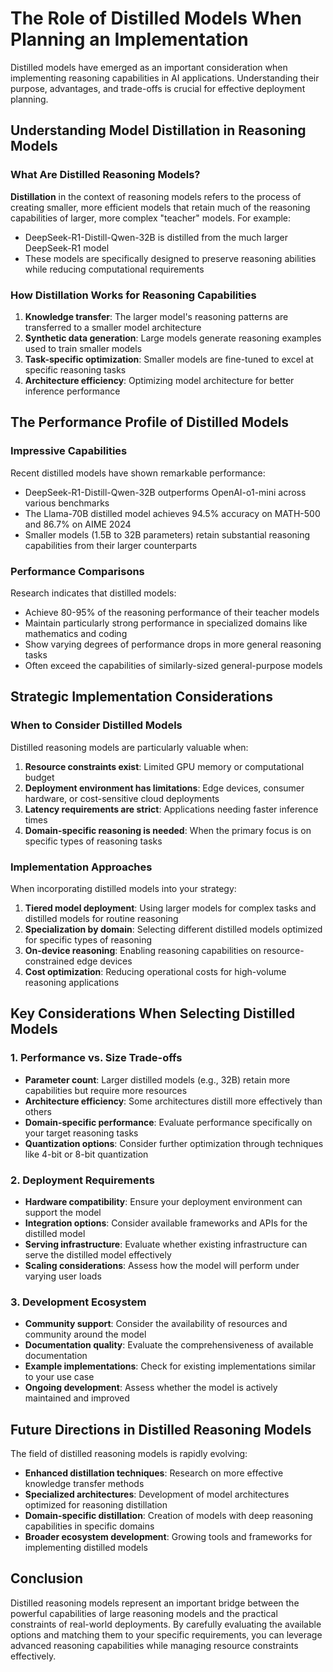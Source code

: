 # The Role of Distilled Models When Planning an Implementation

Distilled models have emerged as an important consideration when implementing reasoning capabilities in AI applications. Understanding their purpose, advantages, and trade-offs is crucial for effective deployment planning.

## Understanding Model Distillation in Reasoning Models

### What Are Distilled Reasoning Models?

**Distillation** in the context of reasoning models refers to the process of creating smaller, more efficient models that retain much of the reasoning capabilities of larger, more complex "teacher" models. For example:

- DeepSeek-R1-Distill-Qwen-32B is distilled from the much larger DeepSeek-R1 model
- These models are specifically designed to preserve reasoning abilities while reducing computational requirements

### How Distillation Works for Reasoning Capabilities

1. **Knowledge transfer**: The larger model's reasoning patterns are transferred to a smaller model architecture
2. **Synthetic data generation**: Large models generate reasoning examples used to train smaller models
3. **Task-specific optimization**: Smaller models are fine-tuned to excel at specific reasoning tasks
4. **Architecture efficiency**: Optimizing model architecture for better inference performance

## The Performance Profile of Distilled Models

### Impressive Capabilities

Recent distilled models have shown remarkable performance:

- DeepSeek-R1-Distill-Qwen-32B outperforms OpenAI-o1-mini across various benchmarks
- The Llama-70B distilled model achieves 94.5% accuracy on MATH-500 and 86.7% on AIME 2024
- Smaller models (1.5B to 32B parameters) retain substantial reasoning capabilities from their larger counterparts

### Performance Comparisons

Research indicates that distilled models:

- Achieve 80-95% of the reasoning performance of their teacher models
- Maintain particularly strong performance in specialized domains like mathematics and coding
- Show varying degrees of performance drops in more general reasoning tasks
- Often exceed the capabilities of similarly-sized general-purpose models

## Strategic Implementation Considerations

### When to Consider Distilled Models

Distilled reasoning models are particularly valuable when:

1. **Resource constraints exist**: Limited GPU memory or computational budget
2. **Deployment environment has limitations**: Edge devices, consumer hardware, or cost-sensitive cloud deployments
3. **Latency requirements are strict**: Applications needing faster inference times
4. **Domain-specific reasoning is needed**: When the primary focus is on specific types of reasoning tasks

### Implementation Approaches

When incorporating distilled models into your strategy:

1. **Tiered model deployment**: Using larger models for complex tasks and distilled models for routine reasoning
2. **Specialization by domain**: Selecting different distilled models optimized for specific types of reasoning
3. **On-device reasoning**: Enabling reasoning capabilities on resource-constrained edge devices
4. **Cost optimization**: Reducing operational costs for high-volume reasoning applications

## Key Considerations When Selecting Distilled Models

### 1. Performance vs. Size Trade-offs

- **Parameter count**: Larger distilled models (e.g., 32B) retain more capabilities but require more resources
- **Architecture efficiency**: Some architectures distill more effectively than others
- **Domain-specific performance**: Evaluate performance specifically on your target reasoning tasks
- **Quantization options**: Consider further optimization through techniques like 4-bit or 8-bit quantization

### 2. Deployment Requirements

- **Hardware compatibility**: Ensure your deployment environment can support the model
- **Integration options**: Consider available frameworks and APIs for the distilled model
- **Serving infrastructure**: Evaluate whether existing infrastructure can serve the distilled model effectively
- **Scaling considerations**: Assess how the model will perform under varying user loads

### 3. Development Ecosystem

- **Community support**: Consider the availability of resources and community around the model
- **Documentation quality**: Evaluate the comprehensiveness of available documentation
- **Example implementations**: Check for existing implementations similar to your use case
- **Ongoing development**: Assess whether the model is actively maintained and improved

## Future Directions in Distilled Reasoning Models

The field of distilled reasoning models is rapidly evolving:

- **Enhanced distillation techniques**: Research on more effective knowledge transfer methods
- **Specialized architectures**: Development of model architectures optimized for reasoning distillation
- **Domain-specific distillation**: Creation of models with deep reasoning capabilities in specific domains
- **Broader ecosystem development**: Growing tools and frameworks for implementing distilled models

## Conclusion

Distilled reasoning models represent an important bridge between the powerful capabilities of large reasoning models and the practical constraints of real-world deployments. By carefully evaluating the available options and matching them to your specific requirements, you can leverage advanced reasoning capabilities while managing resource constraints effectively.
